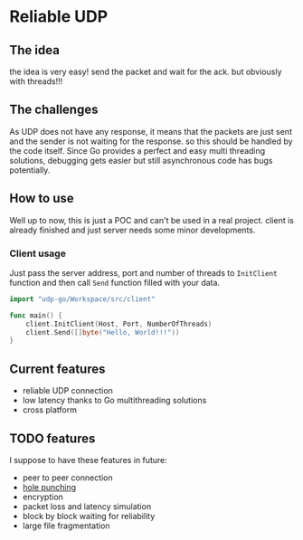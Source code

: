 # Reliable UDP

## The idea

the idea is very easy! send the packet and wait for the ack. but obviously with threads!!!

## The challenges

As UDP does not have any response, it means that the packets are just sent and the sender is not waiting for the response.
so this should be handled by the code itself.
Since Go provides a perfect and easy multi threading solutions, debugging gets easier but still asynchronous code has bugs
potentially.

## How to use

Well up to now, this is just a POC and can't be used in a real project. client is already finished and just server needs
some minor developments.

### Client usage

Just pass the server address, port and number of threads to `InitClient` function and then call `Send` function filled
with your data.

```go
import "udp-go/Workspace/src/client"

func main() {
    client.InitClient(Host, Port, NumberOfThreads)
    client.Send([]byte("Hello, World!!!"))
}

```

## Current features

* reliable UDP connection
* low latency thanks to Go multithreading solutions
* cross platform

## TODO features

I suppose to have these features in future:

* peer to peer connection
* [hole punching](https://en.wikipedia.org/wiki/Hole_punching_(networking))
* encryption
* packet loss and latency simulation
* block by block waiting for reliability
* large file fragmentation
